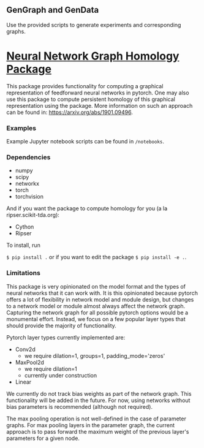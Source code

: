 ## GenGraph and GenData
Use the provided scripts to generate experiments and corresponding graphs. 

# [Neural Network Graph Homology Package](https://github.com/tgebhart/nn_homology)

This package provides functionality for computing a graphical representation of
feedforward neural networks in pytorch. One may also use this package to compute
persistent homology of this graphical representation using the package. More
information on such an approach can be found in: https://arxiv.org/abs/1901.09496.

### Examples

Example Jupyter notebook scripts can be found in `/notebooks`.

### Dependencies

  - numpy
  - scipy
  - networkx
  - torch
  - torchvision

And if you want the package to compute homology for you (a la ripser.scikit-tda.org):

  - Cython
  - Ripser

To install, run

`$ pip install .` or if you want to edit the package `$ pip install -e .`.



### Limitations

This package is very opinionated on the model format and the types of neural
networks that it can work with. It is this opinionated because pytorch offers a
lot of flexibility in network model and module design, but changes to a network
model or module almost always affect the network graph. Capturing the network
graph for all possible pytorch options would be a monumental effort. Instead,
we focus on a few popular layer types that should provide the majority of
functionality.

Pytorch layer types currently implemented are:

  - Conv2d
    - we require dilation=1, groups=1, padding_mode='zeros'
  - MaxPool2d
    - we require dilation=1
    - currently under construction
  - Linear

We currently do not track bias weights as part of the network graph. This
functionality will be added in the future. For now, using networks without
bias parameters is recommended (although not required).

The max pooling operation is not well-defined in the case of parameter graphs.
For max pooling layers in the parameter graph, the current approach is to pass
forward the maximum weight of the previous layer's parameters for a given node.  

